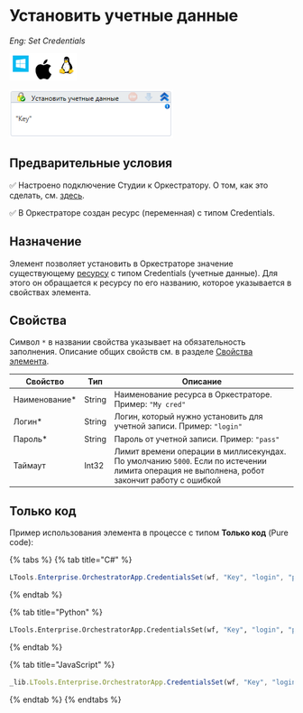 # Установить учетные данные

*Eng: Set Credentials*

![](<../../../../.gitbook/assets/image (100) (1) (1) (1) (1) (1) (1) (1) (1) (13).png>)

![](<../../../../.gitbook/assets/image (342).png>)

## Предварительные условия

:white_check_mark: Настроено подключение Студии к Оркестратору. О том, как это сделать, см. [здесь](https://docs.primo-rpa.ru/primo-rpa/primo-studio/settings#orkestrator).

:white_check_mark: В Оркестраторе создан ресурс (переменная) с типом Credentials. 

## Назначение

Элемент позволяет установить в Оркестраторе значение существующему [ресурсу](https://docs.primo-rpa.ru/primo-rpa/orchestrator/basics/assets) с типом Credentials (учетные данные). Для этого он обращается к ресурсу по его названию, которое указывается в свойствах элемента.


## Свойства
Символ `*` в названии свойства указывает на обязательность заполнения. Описание общих свойств см. в разделе [Свойства элемента](https://docs.primo-rpa.ru/primo-rpa/primo-studio/process/elements#svoistva-elementa).

| Свойство       | Тип    | Описание                                                                                                     |
| -------------- | ------ | ------------------------------------------------------------------------------------------------------------ |
| Наименование\* | String | Наименование ресурса в Оркестраторе. Пример: `"My cred"`                                                     |
| Логин\*        | String | Логин, который нужно установить для учетной записи. Пример: `"login"`                                        |
| Пароль\*       | String | Пароль от учетной записи. Пример: `"pass"`                                                                   |
| Таймаут        | Int32  | Лимит времени операции в миллисекундах. По умолчанию `5000`. Если по истечении лимита операция не выполнена, робот закончит работу с ошибкой |

## Только код
Пример использования элемента в процессе с типом **Только код** (Pure code):

{% tabs %}
{% tab title="C#" %}
```csharp
LTools.Enterprise.OrchestratorApp.CredentialsSet(wf, "Key", "login", "password");
```
{% endtab %}

{% tab title="Python" %}
```python
LTools.Enterprise.OrchestratorApp.CredentialsSet(wf, "Key", "login", "password")
```
{% endtab %}

{% tab title="JavaScript" %}
```javascript
_lib.LTools.Enterprise.OrchestratorApp.CredentialsSet(wf, "Key", "login", "password");
```
{% endtab %}
{% endtabs %}
